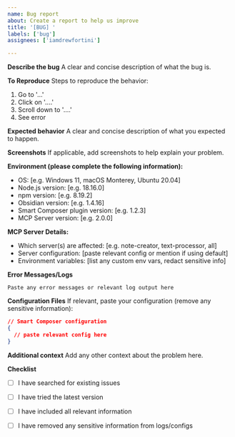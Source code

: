 ```yaml
---
name: Bug report
about: Create a report to help us improve
title: '[BUG] '
labels: ['bug']
assignees: ['iamdrewfortini']

---
```


**Describe the bug**
A clear and concise description of what the bug is.

**To Reproduce**
Steps to reproduce the behavior:
1. Go to '...'
2. Click on '....'
3. Scroll down to '....'
4. See error

**Expected behavior**
A clear and concise description of what you expected to happen.

**Screenshots**
If applicable, add screenshots to help explain your problem.

**Environment (please complete the following information):**
 - OS: [e.g. Windows 11, macOS Monterey, Ubuntu 20.04]
 - Node.js version: [e.g. 18.16.0]
 - npm version: [e.g. 8.19.2]
 - Obsidian version: [e.g. 1.4.16]
 - Smart Composer plugin version: [e.g. 1.2.3]
 - MCP Server version: [e.g. 2.0.0]

**MCP Server Details:**
 - Which server(s) are affected: [e.g. note-creator, text-processor, all]
 - Server configuration: [paste relevant config or mention if using default]
 - Environment variables: [list any custom env vars, redact sensitive info]

**Error Messages/Logs**
```
Paste any error messages or relevant log output here
```

**Configuration Files**
If relevant, paste your configuration (remove any sensitive information):

```json
// Smart Composer configuration
{
  // paste relevant config here
}
```

**Additional context**
Add any other context about the problem here.

**Checklist**
- [ ] I have searched for existing issues
- [ ] I have tried the latest version
- [ ] I have included all relevant information
- [ ] I have removed any sensitive information from logs/configs

